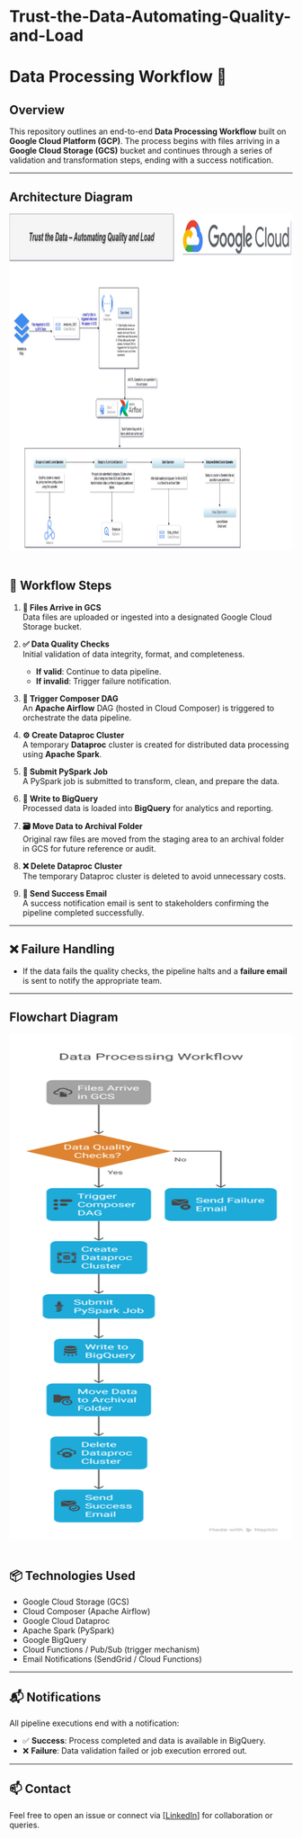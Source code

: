 # Trust-the-Data-Automating-Quality-and-Load

# Data Processing Workflow 🚀

## Overview

This repository outlines an end-to-end **Data Processing Workflow** built on **Google Cloud Platform (GCP)**. The process begins with files arriving in a **Google Cloud Storage (GCS)** bucket and continues through a series of validation and transformation steps, ending with a success notification.

---
## Architecture Diagram

<img src ="https://github.com/sandy0298/Trust-the-Data-Automating-Quality-and-Load/blob/main/images/automation.jpg" width="800" height="600" alt="architecture"/> &emsp;

## 🔁 Workflow Steps

1. **📁 Files Arrive in GCS**  
   Data files are uploaded or ingested into a designated Google Cloud Storage bucket.

2. **✅ Data Quality Checks**  
   Initial validation of data integrity, format, and completeness.
   - **If valid**: Continue to data pipeline.
   - **If invalid**: Trigger failure notification.

3. **🎯 Trigger Composer DAG**  
   An **Apache Airflow** DAG (hosted in Cloud Composer) is triggered to orchestrate the data pipeline.

4. **⚙️ Create Dataproc Cluster**  
   A temporary **Dataproc** cluster is created for distributed data processing using **Apache Spark**.

5. **🐍 Submit PySpark Job**  
   A PySpark job is submitted to transform, clean, and prepare the data.

6. **🧠 Write to BigQuery**  
   Processed data is loaded into **BigQuery** for analytics and reporting.

7. **🗃️ Move Data to Archival Folder**  
   Original raw files are moved from the staging area to an archival folder in GCS for future reference or audit.

8. **❌ Delete Dataproc Cluster**  
   The temporary Dataproc cluster is deleted to avoid unnecessary costs.

9. **📧 Send Success Email**  
   A success notification email is sent to stakeholders confirming the pipeline completed successfully.

---

## ❌ Failure Handling

- If the data fails the quality checks, the pipeline halts and a **failure email** is sent to notify the appropriate team.

---

## Flowchart Diagram

<img src ="https://github.com/sandy0298/Trust-the-Data-Automating-Quality-and-Load/blob/main/images/flowchart.png" width="800" height="900" alt="architecture"/> &emsp;


## 📦 Technologies Used

- Google Cloud Storage (GCS)
- Cloud Composer (Apache Airflow)
- Google Cloud Dataproc
- Apache Spark (PySpark)
- Google BigQuery
- Cloud Functions / Pub/Sub (trigger mechanism)
- Email Notifications (SendGrid / Cloud Functions)

---

## 📬 Notifications

All pipeline executions end with a notification:
- ✅ **Success**: Process completed and data is available in BigQuery.
- ❌ **Failure**: Data validation failed or job execution errored out.

---

## 📫 Contact

Feel free to open an issue or connect via [[LinkedIn](https://www.linkedin.com/in/sandeep-mohanty-b25418172/)] for collaboration or queries.

